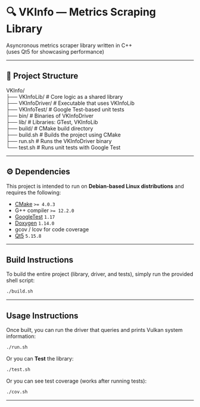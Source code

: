 # 🔍 VKInfo — Metrics Scraping Library

Asyncronous metrics scraper library written in C++ <br>
(uses Qt5 for showcasing performance)

---

## 📁 Project Structure

VKInfo/ <br>
├── VKInfoLib/ # Core logic as a shared library <br>
├── VKInfoDriver/ # Executable that uses VKInfoLib <br>
├── VKInfoTest/ # Google Test-based unit tests <br>
├── bin/ # Binaries of VKInfoDriver <br>
├── lib/ # Libraries: GTest, VKInfoLib <br>
├── build/ # CMake build directory <br>
├── build.sh # Builds the project using CMake <br>
├── run.sh # Runs the VKInfoDriver binary <br>
└── test.sh # Runs unit tests with Google Test <br>

---

## ⚙️ Dependencies

This project is intended to run on **Debian-based Linux distributions** and requires the following:

- [CMake](https://cmake.org/) `>= 4.0.3`
- G++ compiler `>= 12.2.0`
- [GoogleTest](https://github.com/google/googletest) `1.17`
- [Doxygen](https://www.doxygen.nl/) `1.14.0`
- gcov / lcov for code coverage
- [Qt5](https://www.qt.io/try-qt) `5.15.8`

---

## Build Instructions

To build the entire project (library, driver, and tests), simply run the provided shell script:

```bash
./build.sh
```

---

## Usage Instructions

Once built, you can run the driver that queries and prints Vulkan system information:

```bash
./run.sh
```

Or you can **Test** the library:

```bash
./test.sh
```

Or you can see test coverage (works after running tests):

```bash
./cov.sh
```

---